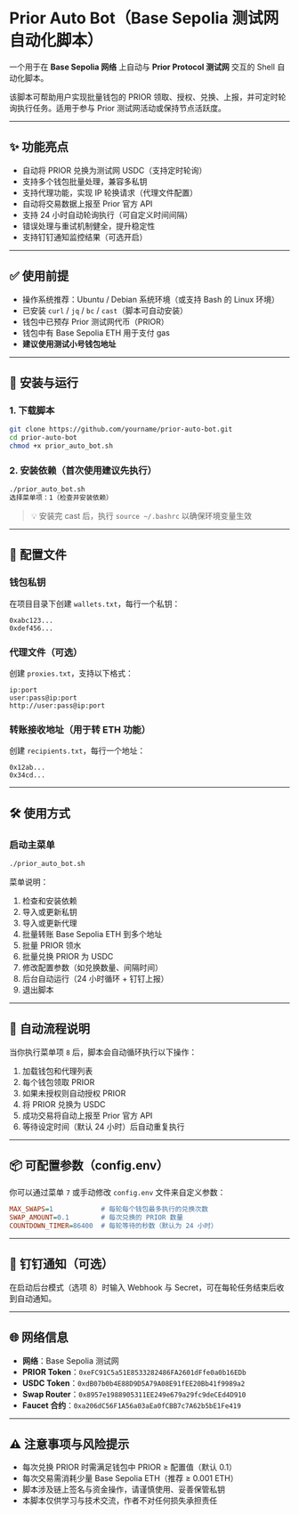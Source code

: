 # Prior Auto Bot（Base Sepolia 测试网自动化脚本）

一个用于在 **Base Sepolia 网络** 上自动与 **Prior Protocol 测试网** 交互的 Shell 自动化脚本。

该脚本可帮助用户实现批量钱包的 PRIOR 领取、授权、兑换、上报，并可定时轮询执行任务。适用于参与 Prior 测试网活动或保持节点活跃度。

---

## ✨ 功能亮点

- 自动将 PRIOR 兑换为测试网 USDC（支持定时轮询）
- 支持多个钱包批量处理，兼容多私钥
- 支持代理功能，实现 IP 轮换请求（代理文件配置）
- 自动将交易数据上报至 Prior 官方 API
- 支持 24 小时自动轮询执行（可自定义时间间隔）
- 错误处理与重试机制健全，提升稳定性
- 支持钉钉通知监控结果（可选开启）

---

## ✅ 使用前提

- 操作系统推荐：Ubuntu / Debian 系统环境（或支持 Bash 的 Linux 环境）
- 已安装 `curl` / `jq` / `bc` / `cast`（脚本可自动安装）
- 钱包中已预存 Prior 测试网代币（PRIOR）
- 钱包中有 Base Sepolia ETH 用于支付 gas
- **建议使用测试小号钱包地址**

---

## 🚀 安装与运行

### 1. 下载脚本

```bash
git clone https://github.com/yourname/prior-auto-bot.git
cd prior-auto-bot
chmod +x prior_auto_bot.sh
```

### 2. 安装依赖（首次使用建议先执行）

```bash
./prior_auto_bot.sh
选择菜单项：1（检查并安装依赖）
```

> 💡 安装完 cast 后，执行 `source ~/.bashrc` 以确保环境变量生效

---

## 🔐 配置文件

### 钱包私钥

在项目目录下创建 `wallets.txt`，每行一个私钥：

```
0xabc123...
0xdef456...
```

### 代理文件（可选）

创建 `proxies.txt`，支持以下格式：

```
ip:port
user:pass@ip:port
http://user:pass@ip:port
```

### 转账接收地址（用于转 ETH 功能）

创建 `recipients.txt`，每行一个地址：

```
0x12ab...
0x34cd...
```

---

## 🛠️ 使用方式

### 启动主菜单

```bash
./prior_auto_bot.sh
```

菜单说明：

1. 检查和安装依赖  
2. 导入或更新私钥  
3. 导入或更新代理  
4. 批量转账 Base Sepolia ETH 到多个地址  
5. 批量 PRIOR 领水  
6. 批量兑换 PRIOR 为 USDC  
7. 修改配置参数（如兑换数量、间隔时间）  
8. 后台自动运行（24 小时循环 + 钉钉上报）  
9. 退出脚本  

---

## 🧪 自动流程说明

当你执行菜单项 `8` 后，脚本会自动循环执行以下操作：

1. 加载钱包和代理列表  
2. 每个钱包领取 PRIOR  
3. 如果未授权则自动授权 PRIOR  
4. 将 PRIOR 兑换为 USDC  
5. 成功交易将自动上报至 Prior 官方 API  
6. 等待设定时间（默认 24 小时）后自动重复执行  

---

## 📦 可配置参数（config.env）

你可以通过菜单 `7` 或手动修改 `config.env` 文件来自定义参数：

```ini
MAX_SWAPS=1            # 每轮每个钱包最多执行的兑换次数
SWAP_AMOUNT=0.1        # 每次兑换的 PRIOR 数量
COUNTDOWN_TIMER=86400  # 每轮等待的秒数（默认为 24 小时）
```

---

## 📢 钉钉通知（可选）

在启动后台模式（选项 8）时输入 Webhook 与 Secret，可在每轮任务结束后收到自动通知。

---

## 🌐 网络信息

- **网络**：Base Sepolia 测试网  
- **PRIOR Token**：`0xeFC91C5a51E8533282486FA2601dFfe0a0b16EDb`  
- **USDC Token**：`0xdB07b0b4E88D9D5A79A08E91fEE20Bb41f9989a2`  
- **Swap Router**：`0x8957e1988905311EE249e679a29fc9deCEd4D910`  
- **Faucet 合约**：`0xa206dC56F1A56a03aEa0fCBB7c7A62b5bE1Fe419`

---

## ⚠️ 注意事项与风险提示

- 每次兑换 PRIOR 时需满足钱包中 PRIOR ≥ 配置值（默认 0.1）
- 每次交易需消耗少量 Base Sepolia ETH（推荐 ≥ 0.001 ETH）
- 脚本涉及链上签名与资金操作，请谨慎使用、妥善保管私钥
- 本脚本仅供学习与技术交流，作者不对任何损失承担责任